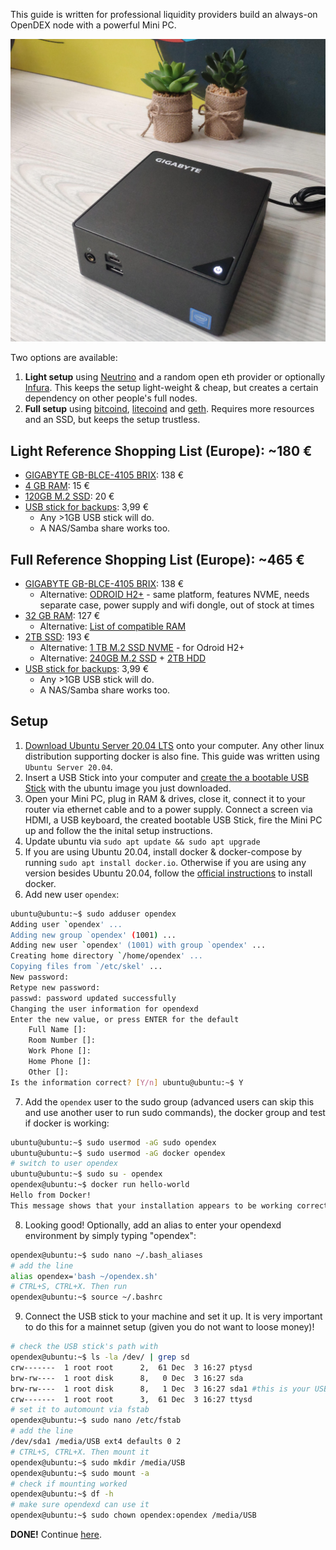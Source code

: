 This guide is written for professional liquidity providers build an always-on OpenDEX node with a powerful Mini PC.

![](images/pro.jpg)

Two options are available:

1. **Light setup** using [Neutrino](https://github.com/lightninglabs/neutrino) and a random open eth provider or optionally [Infura](https://infura.io/). This keeps the setup light-weight & cheap, but creates a certain dependency on other people's full nodes.
2. **Full setup** using [bitcoind](https://github.com/bitcoin/bitcoin/), [litecoind](https://github.com/litecoin-project/litecoin) and [geth](https://github.com/ethereum/go-ethereum). Requires more resources and an SSD, but keeps the setup trustless.

## Light Reference Shopping List (Europe): ~180 €
* [GIGABYTE GB-BLCE-4105 BRIX](https://www.computeruniverse.net/en/gigabyte-gb-blce-4105-brix): 138 €
* [4 GB RAM](https://www.computeruniverse.net/en/crucial-4gb-ddr4-so-dimm-ct4g4sfs824a-2400mhz-ram): 15 €
* [120GB M.2 SSD](https://www.computeruniverse.net/en/wd-green-ssd-m2-2280-120gb): 20 €
* [USB stick for backups](https://www.amazon.es/dp/B00TPG6P22/): 3,99 €
   * Any >1GB USB stick will do.
   * A NAS/Samba share works too.

## Full Reference Shopping List (Europe): ~465 €
* [GIGABYTE GB-BLCE-4105 BRIX](https://www.computeruniverse.net/en/gigabyte-gb-blce-4105-brix): 138 €
  * Alternative: [ODROID H2+](https://www.hardkernel.com/shop/odroid-h2plus/) - same platform, features NVME, needs separate case, power supply and wifi dongle, out of stock at times
* [32 GB RAM](https://www.computeruniverse.net/en/kingston-hyperx-impact-32gb-ddr4-so-dimm-ram-2): 127 €
  * Alternative: [List of compatible RAM](https://wiki.odroid.com/odroid-h2/hardware/ram)
* [2TB SSD](https://www.computeruniverse.net/en/sandisk-ssd-plus-25-2tb): 193 €
  * Alternative: [1 TB M.2 SSD NVME](https://www.computeruniverse.net/en/gigabyte-ssd-nvme-m2-2280-1tb) - for Odroid H2+
  * Alternative: [240GB M.2 SSD](https://www.computeruniverse.net/en/wd-green-ssd-m2-2280-240gb) + [2TB HDD](https://www.computeruniverse.net/en/seagate-firecuda-compute-st2000lx001-sshd-2tb)
* [USB stick for backups](https://www.amazon.es/dp/B00TPG6P22/): 3,99 €
   * Any >1GB USB stick will do.
   * A NAS/Samba share works too.

## Setup

1. [Download Ubuntu Server 20.04 LTS](https://ubuntu.com/download/server) onto your computer. Any other linux distribution supporting docker is also fine. This guide was written using `Ubuntu Server 20.04`.
2. Insert a USB Stick into your computer and [create the a bootable USB Stick](https://ubuntu.com/tutorials/tutorial-create-a-usb-stick-on-ubuntu) with the ubuntu image you just downloaded.
3. Open your Mini PC, plug in RAM & drives, close it, connect it to your router via ethernet cable and to a power supply. Connect a screen via HDMI, a USB keyboard, the created bootable USB Stick, fire the Mini PC up and follow the the inital setup instructions.
4. Update ubuntu via `sudo apt update && sudo apt upgrade`
5. If you are using Ubuntu 20.04, install docker & docker-compose by running `sudo apt install docker.io`. Otherwise if you are using any version besides Ubuntu 20.04, follow the [official instructions](https://docs.docker.com/install/linux/docker-ce/ubuntu/) to install docker.
6. Add new user `opendex`:
```bash
ubuntu@ubuntu:~$ sudo adduser opendex
Adding user `opendex' ...
Adding new group `opendex' (1001) ...
Adding new user `opendex' (1001) with group `opendex' ...
Creating home directory `/home/opendex' ...
Copying files from `/etc/skel' ...
New password: 
Retype new password: 
passwd: password updated successfully
Changing the user information for opendexd
Enter the new value, or press ENTER for the default
	Full Name []: 
	Room Number []: 
	Work Phone []: 
	Home Phone []: 
	Other []: 
Is the information correct? [Y/n] ubuntu@ubuntu:~$ Y
```
7. Add the `opendex` user to the sudo group (advanced users can skip this and use another user to run sudo commands), the docker group and test if docker is working:
```bash
ubuntu@ubuntu:~$ sudo usermod -aG sudo opendex
ubuntu@ubuntu:~$ sudo usermod -aG docker opendex
# switch to user opendex
ubuntu@ubuntu:~$ sudo su - opendex
opendex@ubuntu:~$ docker run hello-world
Hello from Docker!
This message shows that your installation appears to be working correctly.
```
8. Looking good! Optionally, add an alias to enter your opendexd environment by simply typing "opendex":
```bash
opendex@ubuntu:~$ sudo nano ~/.bash_aliases
# add the line
alias opendex='bash ~/opendex.sh'
# CTRL+S, CTRL+X. Then run
opendex@ubuntu:~$ source ~/.bashrc
```
9. Connect the USB stick to your machine and set it up. It is very important to do this for a mainnet setup (given you do not want to loose money)!
```bash
# check the USB stick's path with
opendex@ubuntu:~$ ls -la /dev/ | grep sd
crw-------  1 root root      2,  61 Dec  3 16:27 ptysd
brw-rw----  1 root disk      8,   0 Dec  3 16:27 sda
brw-rw----  1 root disk      8,   1 Dec  3 16:27 sda1 #this is your USB Stick
crw-------  1 root root      3,  61 Dec  3 16:27 ttysd
# set it to automount via fstab
opendex@ubuntu:~$ sudo nano /etc/fstab
# add the line
/dev/sda1 /media/USB ext4 defaults 0 2
# CTRL+S, CTRL+X. Then mount it
opendex@ubuntu:~$ sudo mkdir /media/USB
opendex@ubuntu:~$ sudo mount -a
# check if mounting worked
opendex@ubuntu:~$ df -h
# make sure opendexd can use it
opendex@ubuntu:~$ sudo chown opendex:opendex /media/USB
```
**DONE!** Continue [here](Liquidity%20Provider%20Guide.md#the-setup).
